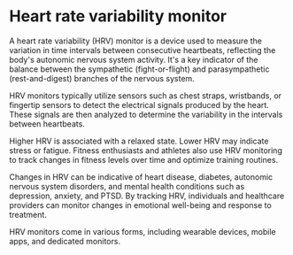 [//]: # (
source: gpt-3 + jph editing
tags: device
)

# Heart rate variability monitor

A heart rate variability (HRV) monitor is a device used to measure the variation in time intervals between consecutive heartbeats, reflecting the body's autonomic nervous system activity. It's a key indicator of the balance between the sympathetic (fight-or-flight) and parasympathetic (rest-and-digest) branches of the nervous system.

HRV monitors typically utilize sensors such as chest straps, wristbands, or fingertip sensors to detect the electrical signals produced by the heart. These signals are then analyzed to determine the variability in the intervals between heartbeats.

Higher HRV is associated with a relaxed state. Lower HRV may indicate stress or fatigue. Fitness enthusiasts and athletes also use HRV monitoring to track changes in fitness levels over time and optimize training routines.

Changes in HRV can be indicative of heart disease, diabetes, autonomic nervous system disorders, and mental health conditions such as depression, anxiety, and PTSD. By tracking HRV, individuals and healthcare providers can monitor changes in emotional well-being and response to treatment.

HRV monitors come in various forms, including wearable devices, mobile apps, and dedicated monitors.
